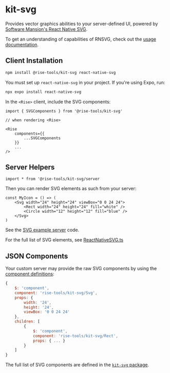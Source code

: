 # kit-svg

Provides vector graphics abilities to your server-defined UI, powered by [Software Mansion's React Native SVG](https://github.com/software-mansion/react-native-svg).

To get an understanding of capabilities of RNSVG, check out the [usage documentation](https://github.com/software-mansion/react-native-svg/blob/main/USAGE.md).

## Client Installation

```sh
npm install @rise-tools/kit-svg react-native-svg
```

You must set up `react-native-svg` in your project. If you're using Expo, run:

```sh
npx expo install react-native-svg
```

In the `<Rise>` client, include the SVG components:

```tsx
import { SVGComponents } from '@rise-tools/kit-svg'

// when rendering <Rise>

<Rise
    components={{
        ...SVGComponents
    }}
    ...
/>
```

## Server Helpers

`import * from '@rise-tools/kit-svg/server`

Then you can render SVG elements as such from your server:

```tsx
const MyIcon = () => (
    <Svg width="24" height="24" viewBox="0 0 24 24">
        <Rect width="24" height="24" fill="white" />
        <Circle width="12" height="12" fill="blue" />
    </Svg>
)
```

See the [SVG example server](https://github.com/rise-tools/rise-tools/blob/main/example/demo/src/ui-controls/ui.tsx) code.

For the full list of SVG elements, see [ReactNativeSVG.ts](https://github.com/software-mansion/react-native-svg/blob/main/src/ReactNativeSVG.ts)

## JSON Components

Your custom server may provide the raw SVG components by using the [component definitions](/docs/server-spec/json-types#component):

```js
{
    $: 'component',
    component: 'rise-tools/kit-svg/Svg',
    props: {
        width: '24',
        height: '24',
        viewBox: '0 0 24 24'
    },
    children: [
        {
            $: 'component',
            component: 'rise-tools/kit-svg/Rect',
            props: { ... }
        }
    ]
}
```

The full list of SVG components are defined in the [`kit-svg` package](https://github.com/rise-tools/rise-tools/blob/main/packages/kit-svg/src/index.ts).